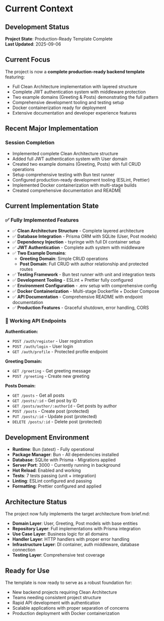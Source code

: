 # Current Context

## Development Status

**Project State**: Production-Ready Template Complete  
**Last Updated**: 2025-09-06

## Current Focus

The project is now a **complete production-ready backend template** featuring:

- Full Clean Architecture implementation with layered structure
- Complete JWT authentication system with middleware protection
- Two example domains (Greeting & Posts) demonstrating the full pattern
- Comprehensive development tooling and testing setup
- Docker containerization ready for deployment
- Extensive documentation and developer experience features

## Recent Major Implementation

### Session Completion
- Implemented complete Clean Architecture structure
- Added full JWT authentication system with User domain
- Created two example domains (Greeting, Posts) with full CRUD operations
- Setup comprehensive testing with Bun test runner
- Configured production-ready development tooling (ESLint, Prettier)
- Implemented Docker containerization with multi-stage builds
- Created comprehensive documentation and README

## Current Implementation State

### ✅ Fully Implemented Features

- ✅ **Clean Architecture Structure** - Complete layered architecture
- ✅ **Database Integration** - Prisma ORM with SQLite (User, Post models)
- ✅ **Dependency Injection** - tsyringe with full DI container setup
- ✅ **JWT Authentication** - Complete auth system with middleware
- ✅ **Two Example Domains**:
  - **Greeting Domain**: Simple CRUD operations
  - **Post Domain**: Full CRUD with author relationship and protected routes
- ✅ **Testing Framework** - Bun test runner with unit and integration tests
- ✅ **Development Tooling** - ESLint + Prettier fully configured
- ✅ **Environment Configuration** - .env setup with comprehensive config
- ✅ **Docker Containerization** - Multi-stage Dockerfile + Docker Compose
- ✅ **API Documentation** - Comprehensive README with endpoint documentation
- ✅ **Production Features** - Graceful shutdown, error handling, CORS

### 🔄 Working API Endpoints

**Authentication:**
- `POST /auth/register` - User registration
- `POST /auth/login` - User login  
- `GET /auth/profile` - Protected profile endpoint

**Greeting Domain:**
- `GET /greeting` - Get greeting message
- `POST /greeting` - Create new greeting

**Posts Domain:**
- `GET /posts` - Get all posts
- `GET /posts/:id` - Get post by ID
- `GET /posts/author/:authorId` - Get posts by author
- `POST /posts` - Create post (protected)
- `PUT /posts/:id` - Update post (protected)
- `DELETE /posts/:id` - Delete post (protected)

## Development Environment

- **Runtime**: Bun (latest) - Fully operational
- **Package Manager**: Bun - All dependencies installed
- **Database**: SQLite with Prisma - Migrations applied
- **Server Port**: 3000 - Currently running in background
- **Hot Reload**: Enabled and working
- **Tests**: 7 tests passing (unit + integration)
- **Linting**: ESLint configured and passing
- **Formatting**: Prettier configured and applied

## Architecture Status

The project now fully implements the target architecture from brief.md:
- **Domain Layer**: User, Greeting, Post models with base entities
- **Repository Layer**: Full implementations with Prisma integration
- **Use Case Layer**: Business logic for all domains
- **Handler Layer**: HTTP handlers with proper error handling
- **Infrastructure Layer**: DI container, auth middleware, database connection
- **Testing Layer**: Comprehensive test coverage

## Ready for Use

The template is now ready to serve as a robust foundation for:
- New backend projects requiring Clean Architecture
- Teams needing consistent project structure
- Rapid API development with authentication
- Scalable applications with proper separation of concerns
- Production deployment with Docker containerization
